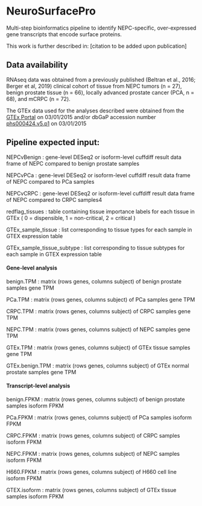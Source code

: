 # NeuroSurfacePro

Multi-step bioinformatics pipeline to identify NEPC-specific, over-expressed gene transcripts that encode surface proteins.

This work is further described in: [citation to be added upon publication]

## Data availability
RNAseq data was obtained from  a previously published (Beltran et al., 2016; Berger et al, 2019) clinical cohort of tissue from NEPC tumors (n = 27), benign prostate tissue (n = 66), locally advanced prostate cancer (PCA, n = 68), and mCRPC (n = 72).

The GTEx data used for the analyses described were obtained from the [GTEx Portal](https://gtexportal.org/home/) on 03/01/2015 and/or dbGaP accession number [phs000424.v5.p1](https://www.ncbi.nlm.nih.gov/projects/gap/cgi-bin/study.cgi?study_id=phs000424.v5.p1) on 03/01/2015


## Pipeline expected input:

NEPCvBenign : gene-level DESeq2 or isoform-level cuffdiff result data frame of NEPC compared to benign prostate samples

NEPCvPCa : gene-level DESeq2 or isoform-level cuffdiff result data frame of NEPC compared to PCa samples

NEPCvCRPC : gene-level DESeq2 or isoform-level cuffdiff result data frame of NEPC compared to CRPC samples4


redflag_tissues : table containing tissue importance labels for each tissue in GTEx ( 0 = dispensible, 1 = non-critical, 2 = critical )


GTEx_sample_tissue : list corresponding to tissue types for each sample in GTEX expression table

GTEx_sample_tissue_subtype : list corresponding to tissue subtypes for each sample in GTEX expression table


#### Gene-level analysis
benign.TPM : matrix (rows genes, columns subject) of benign prostate samples gene TPM

PCa.TPM  : matrix (rows genes, columns subject) of PCa samples gene TPM

CRPC.TPM  : matrix (rows genes, columns subject) of CRPC samples gene TPM

NEPC.TPM  : matrix (rows genes, columns subject) of NEPC samples gene TPM

GTEx.TPM  : matrix (rows genes, columns subject) of GTEx tissue samples gene TPM

GTEx.benign.TPM  : matrix (rows genes, columns subject) of GTEx normal prostate samples gene TPM


#### Transcript-level analysis
benign.FPKM : matrix (rows genes, columns subject) of benign prostate samples isoform FPKM

PCa.FPKM : matrix (rows genes, columns subject) of PCa samples isoform FPKM 

CRPC.FPKM : matrix (rows genes, columns subject) of CRPC samples isoform FPKM 

NEPC.FPKM : matrix (rows genes, columns subject) of NEPC samples isoform FPKM 

H660.FPKM :  matrix (rows genes, columns subject) of H660 cell line isoform FPKM

GTEX.isoform : matrix (rows genes, columns subject) of GTEx tissue samples isoform FPKM 
